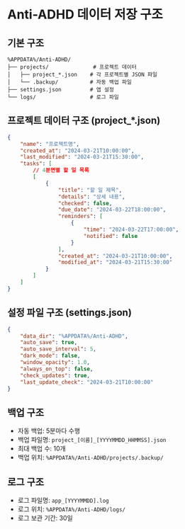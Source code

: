 # Anti-ADHD 데이터 저장 구조

## 기본 구조
```
%APPDATA%/Anti-ADHD/
├── projects/              # 프로젝트 데이터
│   ├── project_*.json    # 각 프로젝트별 JSON 파일
│   └── .backup/          # 자동 백업 파일
├── settings.json         # 앱 설정
└── logs/                 # 로그 파일
```

## 프로젝트 데이터 구조 (project_*.json)
```json
{
    "name": "프로젝트명",
    "created_at": "2024-03-21T10:00:00",
    "last_modified": "2024-03-21T15:30:00",
    "tasks": [
        // 4분면별 할 일 목록
        [
            {
                "title": "할 일 제목",
                "details": "상세 내용",
                "checked": false,
                "due_date": "2024-03-22T18:00:00",
                "reminders": [
                    {
                        "time": "2024-03-22T17:00:00",
                        "notified": false
                    }
                ],
                "created_at": "2024-03-21T10:00:00",
                "modified_at": "2024-03-21T15:30:00"
            }
        ]
    ]
}
```

## 설정 파일 구조 (settings.json)
```json
{
    "data_dir": "%APPDATA%/Anti-ADHD",
    "auto_save": true,
    "auto_save_interval": 5,
    "dark_mode": false,
    "window_opacity": 1.0,
    "always_on_top": false,
    "check_updates": true,
    "last_update_check": "2024-03-21T10:00:00"
}
```

## 백업 구조
- 자동 백업: 5분마다 수행
- 백업 파일명: `project_[이름]_[YYYYMMDD_HHMMSS].json`
- 최대 백업 수: 10개
- 백업 위치: `%APPDATA%/Anti-ADHD/projects/.backup/`

## 로그 구조
- 로그 파일명: `app_[YYYYMMDD].log`
- 로그 위치: `%APPDATA%/Anti-ADHD/logs/`
- 로그 보관 기간: 30일 
